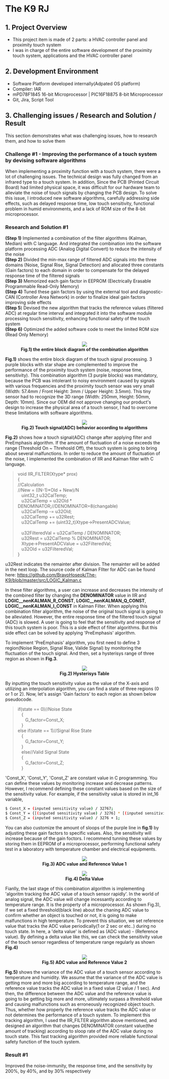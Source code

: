 # The K9 RJ

## 1. Project Overview
- This project item is made of 2 parts: a HVAC controller panel and proximity touch system
- I was in charge of the entire software development of the proximity touch system, applications and the HVAC controller panel 

## 2. Development Environment
-  Software Platform developed internally(Adpated OS platform)
-  Compiler: IAR
-  mPD78F1845 16-bit Microprocessor | PIC16F18875 8-bit Microprocessor
-  Git, Jira, Script Tool

## 3. Challenging issues / Research and Solution / Result
This section demonstrates what was challenging issues, how to research them, and how to solve them

### Challenge #1 - Improving the performance of a touch system by devising software algorithms
When implementing a proximity function with a touch system, there were a lot of challenging issues. The technical design was fully changed from an infrared type to a touch system. In addition, Since the PCB (Printed Circuit Board) had limited physical space, it was difficult for our hardware team to alleviate the noise of touch signals by changing the PCB design. To solve this issue, I introduced new software algorithms, carefully addressing side effects, such as delayed response time, low touch sensitivity, functional problem in humid environments, and a lack of ROM size of the 8-bit microprocessor.

### Research and Solution #1
**(Step 1)** Implemented a combination of the filter algorithms (Kalman, Median) with C language. And integrated the combination into the software platform processing ADC (Analog Digital Convert) to reduce the intensity of the noise<br>
**(Step 2)** Divided the min-max range of filtered ADC signals into the three domains (Noise, Signal Rise, Signal Detection) and allocated three constants (Gain factors) to each domain in order to compensate for the delayed response time of the filtered signals<br>
**(Step 3)** Memorized each gain factor in EEPROM (Electrically Erasable Programmable Read-Only Memory)<br>
**(Step 4)** Tuned these gain factors by using the external tool and diagnostic-CAN (Controller Area Network) in order to finalize ideal gain factors improving side effects<br>
**(Step 5**) Devised the new algorithm that tracks the reference values (filtered ADC) at regular time interval and integrated it into the software module processing touch sensitivity, enhancing functional safety of the touch system<br>
**(Step 6)** Optimized the added software code to meet the limited ROM size (Read Only Memory)<br>

<p align="center">
<img src="./Img/RJ_Flow.jpg"><br>
<strong>Fig.1) the entire block diagram of the combination algorithm</strong>
<p>

**Fig.1)** shows the entire block diagram of the touch signal processing. 3 purple blocks with star shape are complemented to improve the performance of the proximity touch system (noise, response time, sensitivity). This combination algorithm (3 purple blocks) was mandatory, because the PCB was intolerant to noisy environment caused by signals with various frequencies and the proximity touch sensor was very small (Width: 57.4mm / Front Height: 3mm / Upper Height: 3.5mm). This tiny sensor had to recognize the 3D range (Width: 250mm, Height: 50mm, Depth: 10mm). Since our OEM did not approve changing our product's design to increase the physical area of a touch sensor, I had to overcome these limitations with software algorithms.

<p align="center">
<img src="./Img/RJ_Filter.jpg"><br>
<strong>Fig.2) Touch signal(ADC) behavior according to algorithms</strong>
<p>

**Fig.2)** shows how a touch signal(ADC) change after applying filter and PreEmphasis algorithm. If the amount of fluctuation of a noise exceeds the range (Threshold On ~ Threhosld Off), the touch system is going to bring about several malfunctions. In order to reduce the amount of fluctuation of the noise, I implemented the combination of IIR and Kalman filter with C language.

>void IIR_FILTER(Xtype* prox)<br>
{<br>
    //Calculation<br>
    //New = ((N-1)*Old + New)/N<br>
&nbsp;&nbsp;&nbsp;uint32_t u32CalTemp;<br>
&nbsp;&nbsp;&nbsp;u32CalTemp = u32Old * DENOMINATOR;//DENOMINATOR=8(changable)<br>
&nbsp;&nbsp;&nbsp;u32CalTemp -= u32Old;<br>
&nbsp;&nbsp;&nbsp;u32CalTemp += u32Rest;<br>
&nbsp;&nbsp;&nbsp;u32CalTemp += (uint32_t)Xtype->PresentADCValue;<br>
&nbsp;&nbsp;&nbsp;<br>
&nbsp;&nbsp;&nbsp;u32FilteredVal = u32CalTemp / DENOMINATOR;<br>
&nbsp;&nbsp;&nbsp;u32Rest = u32CalTemp % DENOMINATOR;<br>
&nbsp;&nbsp;&nbsp;Xtype->PresentADCValue = u32FilteredVal;<br>
&nbsp;&nbsp;&nbsp;u32Old = u32FilteredVal;<br>
}<br>

u32Rest indicates the remainter after division. The remainter will be added in the next loop. The source code of Kalman FIlter for ADC can be found here: https://github.com/BravoHoseok/The-K9/blob/master/src/LOGIC_Kalman.c

In these filter algorithms, a user can increase and decreases the intensity of the combined filter by changing the **DENOMINATOR** value in IIR and **LOGIC__nenKALMAN_R_CONST**, **LOGIC__nenKALMAN_Q_CONST**, **LOGIC__nenKALMAN_I_CONST** in Kalman Filter. When applying this combination filter algorithm, the noise of the original touch signal is going to be alleviated. However, the entire response time of the filtered touch signal (ADC) is slowed. A user is going to feel that the sensitivity and response of this touch system is poor. This is a side effect of filter algorithms. But this side effect can be solved by applying 'PreEmphasis' algorithm.

To implement 'PreEmphasis' algorithm, you first need to define 3 region(Noise Region, Signal Rise, Valide Signal) by monitoring the fluctuation of the touch signal. And then, set a hysterisys range of three region as shown in **Fig.3**. 

<p align="center">
<img src="./Img/RJ_PreEmpha.jpg"><br>
<strong>Fig.2) Hysterisys Table</strong>
<p>

By inputting the touch sensitivity value as the value of the X-axis and utilizing an interpolation algorithm, you can find a state of three regions (0 or 1 or 2). Now, let's assign 'Gain factors' to each region as shown below pseudocode.

>if(state == 0)//Noise State<br>
&nbsp;&nbsp;&nbsp;{<br>
&nbsp;&nbsp;&nbsp;&nbsp;&nbsp;&nbsp;G_factor=Const_X;<br>
&nbsp;&nbsp;&nbsp;}<br>
else if(state == 1)//Signal Rise State<br>
&nbsp;&nbsp;&nbsp;{<br>
&nbsp;&nbsp;&nbsp;&nbsp;&nbsp;&nbsp;G_factor=Const_Y;<br>
&nbsp;&nbsp;&nbsp;}<br>
&nbsp;&nbsp;&nbsp;else//Valid Signal State<br>
&nbsp;&nbsp;&nbsp;{<br>
&nbsp;&nbsp;&nbsp;&nbsp;&nbsp;&nbsp;G_factor=Const_Z;<br> 
&nbsp;&nbsp;&nbsp;}<br>

'Const_X', 'Const_Y', 'Const_Z' are constant value in C programming. You can define these values by monitoring increase and decrease patterns. However, I recommend defining these constant values based on the size of the sensitivity value. For example, if the sensitivity value is stored in int_16 variable, 
```sh
$ Const_X = (inputed sensitivity value) / 32767;
$ Const_Y = {[(inputed sensitivity value) / 3276] * [(inputed sensitivity value) / 3276)]} + 1;
$ Const_Z = (inputed sensitivity value) / 3276 + 1;
``` 

You can also customize the amount of sloops of the purple line in **fig.1)**  by adjusting these gain factors to specific values. Also, the sensitivity will increase because of the gain foctors. I recommend tunning these values by storing them in EEPROM of a microprocessor, performing functional safety test in a laboratory with temperature chamber and electrical equipments.

<p align="center">
<img src="./Img/RJ_Ref1.JPG"><br>
<strong>Fig.3) ADC value and Reference Value 1</strong>
<p>

<p align="center">
<img src="./Img/RJ_Ref3.jpg"><br>
<strong>Fig.4) Delta Value</strong>
<p>

Fianlly, the last stage of this combination algorithm is implementing 'algoritm tracking the ADC value of a touch sensor rapidly'. In the world of analog signal, the ADC value will change incessantly according to temperature range. It is the property of a microprocessor. As shown Fig.3), if we set a fixed threshold(black line) about the chaning ADC value to confirm whether an object is touched or not, it is going to make malfunctions in high temperature. To prevent this situation, we set reference value that tracks the ADC value periodically(1 or 2 sec or etc..) during no touch state. In here, a 'delta value' is defined as (ADC value) - (Reference value). By defining a delta value like this, we can check the sensitivity value of the touch sensor regardless of temperature range regularly as shown **Fig.4)**

<p align="center">
<img src="./Img/RJ_Ref2.JPG"><br>
<strong>Fig.5) ADC value and Reference Value 2</strong>
<p>

**Fig.5)** shows the variance of the ADC value of a touch sensor according to temperature and humidity. We assume that the variance of the ADC value is getting more and more big according to temperature range, and the reference value tracks the ADC value in a fixed value (2 value / 1 sec). And then, the difference between the ADC value and the reference value is going to be getting big more and more, ultimately surpass a threshold value and causing malfunctions such as erroneously recognized object touch. Thus, whether how properly the reference value tracks the ADC value or not determines the performance of a touch system. To implement this tracking algorithm, I used the IIR_FILTER algorithm above mentioned, and designed an algorithm that changes DENOMINATOR constant value(the amount of tracking) according to sloop rate of the ADC value during no touch state. This fast tracking algorithm provided more reliable functional safety function of the touch system.

### Result #1
Improved the noise-immunity, the response time, and the sensitivity by 200%, by 40%, and by 30% respectively


